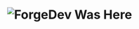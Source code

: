 #
<h1 align="center"> </🌼Kiochi>  
 <img href="https://discord.com/users/1259548821231501413" src="https://readme-typing-svg.herokuapp.com?font=IBM+Plex+Serif&pause=1000&color=376074&background=69FF2000&center=true&vCenter=true&width=435&lines=For+%F0%9F%93%A9+Support+And+%F0%9F%93%9E+Communication;Contact+%F0%9F%91%A8%E2%80%8D%F0%9F%92%BB+fivesobes" alt="ForgeDev Was Here" />
</h1>


<br> </br>
